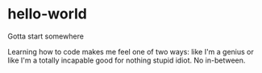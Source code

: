 # hello-world
Gotta start somewhere

Learning how to code makes me feel one of two ways: like I'm a genius or like I'm a totally incapable good for nothing stupid idiot. No in-between.
